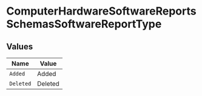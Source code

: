 # ComputerHardwareSoftwareReportsSchemasSoftwareReportType


## Values

| Name      | Value     |
| --------- | --------- |
| `Added`   | Added     |
| `Deleted` | Deleted   |